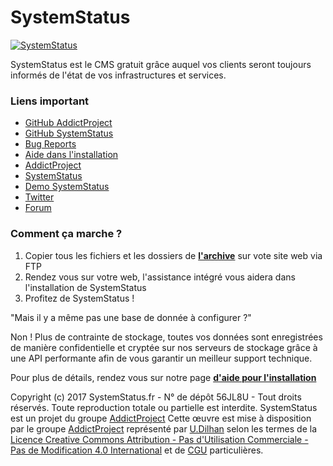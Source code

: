 # SystemStatus
[![SystemStatus](https://img.shields.io/badge/SystemStatus-V1.2.1--Stable-red.svg)](https://github.com/AddictProject/SystemStatus/releases)

SystemStatus est le CMS gratuit grâce auquel vos clients seront toujours informés de l'état de vos infrastructures et services.

### Liens important
* [GitHub AddictProject](https://github.com/AddictProject)
* [GitHub SystemStatus](https://github.com/AddictProject/SystemStatus)
* [Bug Reports](https://github.com/AddictProject/SystemStatus/issues)
* [Aide dans l'installation](https://www.systemstatus.fr/tutorial)
* [AddictProject](http://addictproject.fr/#!/home)
* [SystemStatus](https://www.systemstatus.fr/)
* [Demo SystemStatus](https://demo.systemstatus.fr/)
* [Twitter](https://twitter.com/AP_SystemStatus)
* [Forum](https://forum.systemstatus.fr/)

### Comment ça marche ?
1. Copier tous les fichiers et les dossiers de [**l'archive**](https://dl.systemstatus.fr/) sur vote site web via FTP
2. Rendez vous sur votre web, l'assistance intégré vous aidera dans l'installation de SystemStatus
3. Profitez de SystemStatus !

"Mais il y a même pas une base de donnée à configurer ?"

Non ! Plus de contrainte de stockage, toutes vos données sont enregistrées de manière confidentielle et cryptée sur nos serveurs de stockage grâce à une API performante afin de vous garantir un meilleur support technique.

Pour plus de détails, rendez vous sur notre page [**d'aide pour l'installation**](https://www.systemstatus.fr/tutorial)

Copyright (c) 2017 SystemStatus.fr - N° de dépôt 56JL8U - Tout droits réservés. Toute reproduction totale ou partielle est interdite. SystemStatus est un projet du groupe [AddictProject](http://addictproject.fr/#!/home)
Cette œuvre est mise à disposition par le groupe [AddictProject](http://addictproject.fr/#!/home) représenté par [U.Dilhan](http://addictproject.fr/#!/home) selon les termes de la [Licence Creative Commons Attribution - Pas d'Utilisation Commerciale - Pas de Modification 4.0 International](https://creativecommons.org/licenses/by-nc-nd/4.0/) et de [CGU](https://forum.systemstatus.fr/viewtopic.php?f=4&t=3) particulières. 
